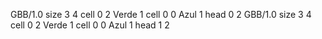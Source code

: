 <gs-board> GBB/1.0
size 3 4
cell 0 2 Verde 1 
cell 0 0 Azul 1 
head 0 2
 </gs-board>
<gs-board> GBB/1.0
size 3 4
cell 0 2 Verde 1 
cell 0 0 Azul 1 
head 1 2
 </gs-board>